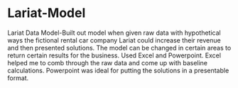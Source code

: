 # Lariat-Model
Lariat Data Model-Built out model when given raw data with hypothetical ways the fictional rental car company Lariat could increase their revenue and then presented solutions. The model can be changed in certain areas to return certain results for the business. Used Excel and Powerpoint. Excel helped me to comb through the raw data and come up with baseline calculations. Powerpoint was ideal for putting the solutions in a presentable format.

